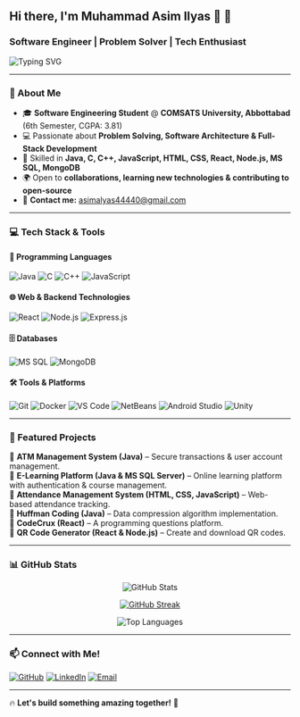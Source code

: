 ## Hi there, I'm **Muhammad Asim Ilyas** 👋 🚀

### **Software Engineer | Problem Solver | Tech Enthusiast**

![Typing SVG](https://readme-typing-svg.herokuapp.com?font=Fira+Code&weight=500&size=22&duration=3000&pause=1000&color=01F7F7&center=true&vCenter=true&multiline=true&width=800&lines=Welcome+to+My+GitHub!;Software+Engineer+%7C+Problem+Solver+%7C+Tech+Enthusiast;Building+Scalable+Solutions+with+Java,+React,+and+Node.js!)

---

### **🌟 About Me**

- 🎓 **Software Engineering Student** @ **COMSATS University, Abbottabad** (6th Semester, CGPA: 3.81)
- 💻 Passionate about **Problem Solving, Software Architecture & Full-Stack Development**
- 🚀 Skilled in **Java, C, C++, JavaScript, HTML, CSS, React, Node.js, MS SQL, MongoDB**
- 🌍 Open to **collaborations, learning new technologies & contributing to open-source**
- 📧 **Contact me:** asimalyas44440@gmail.com

---

### **💻 Tech Stack & Tools**

#### **🚀 Programming Languages**  
![Java](https://img.shields.io/badge/Java-ED8B00?style=for-the-badge&logo=java&logoColor=white)
![C](https://img.shields.io/badge/C-00599C?style=for-the-badge&logo=c&logoColor=white)
![C++](https://img.shields.io/badge/C%2B%2B-00599C?style=for-the-badge&logo=c%2B%2B&logoColor=white)
![JavaScript](https://img.shields.io/badge/JavaScript-F7DF1E?style=for-the-badge&logo=javascript&logoColor=black)

#### **🌐 Web & Backend Technologies**  
![React](https://img.shields.io/badge/React-20232A?style=for-the-badge&logo=react&logoColor=61DAFB)
![Node.js](https://img.shields.io/badge/Node.js-43853D?style=for-the-badge&logo=node.js&logoColor=white)
![Express.js](https://img.shields.io/badge/Express.js-000000?style=for-the-badge&logo=express&logoColor=white)

#### **🗄️ Databases**  
![MS SQL](https://img.shields.io/badge/Microsoft%20SQL%20Server-CC2927?style=for-the-badge&logo=microsoft%20sql%20server&logoColor=white)
![MongoDB](https://img.shields.io/badge/MongoDB-4EA94B?style=for-the-badge&logo=mongodb&logoColor=white)

#### **🛠 Tools & Platforms**  
![Git](https://img.shields.io/badge/Git-F05032?style=for-the-badge&logo=git&logoColor=white)
![Docker](https://img.shields.io/badge/Docker-2496ED?style=for-the-badge&logo=docker&logoColor=white)
![VS Code](https://img.shields.io/badge/VS%20Code-007ACC?style=for-the-badge&logo=visual%20studio%20code&logoColor=white)
![NetBeans](https://img.shields.io/badge/NetBeans-1B6AC6?style=for-the-badge&logo=apache-netbeans-ide&logoColor=white)
![Android Studio](https://img.shields.io/badge/Android%20Studio-3DDC84?style=for-the-badge&logo=android%20studio&logoColor=white)
![Unity](https://img.shields.io/badge/Unity-100000?style=for-the-badge&logo=unity&logoColor=white)

---

### **🚀 Featured Projects**

🔹 **ATM Management System (Java)** – Secure transactions & user account management.  
🔹 **E-Learning Platform (Java & MS SQL Server)** – Online learning platform with authentication & course management.  
🔹 **Attendance Management System (HTML, CSS, JavaScript)** – Web-based attendance tracking.  
🔹 **Huffman Coding (Java)** – Data compression algorithm implementation.  
🔹 **CodeCrux (React)** – A programming questions platform.  
🔹 **QR Code Generator (React & Node.js)** – Create and download QR codes.  

---

### **📊 GitHub Stats**
<p align="center">
  <img src="https://github-readme-stats.vercel.app/api?username=asimalyas&show_icons=true&theme=radical" alt="GitHub Stats" />
</p>

<p align="center">
  <a href="https://git.io/streak-stats">
    <img src="https://streak-stats.demolab.com?user=asimalyas&theme=radical" alt="GitHub Streak" />
  </a>
</p>

<p align="center">
  <img src="https://github-readme-stats.vercel.app/api/top-langs/?username=asimalyas&layout=compact&theme=radical" alt="Top Languages" />
</p>

---

### **📫 Connect with Me!**

[![GitHub](https://img.shields.io/badge/GitHub-%23121011.svg?style=for-the-badge&logo=github&logoColor=white)](https://github.com/asimalyas)
[![LinkedIn](https://img.shields.io/badge/LinkedIn-0077B5?style=for-the-badge&logo=linkedin&logoColor=white)](https://www.linkedin.com/in/asimalyas)
[![Email](https://img.shields.io/badge/Email-D14836?style=for-the-badge&logo=gmail&logoColor=white)](mailto:asimalyas44440@gmail.com)

---

🔥 **Let's build something amazing together!** 🚀

